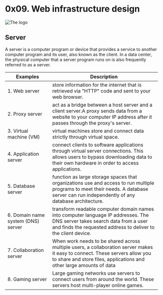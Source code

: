 # 0x09. Web infrastructure design
![The logo](https://en.wikipedia.org/wiki/Computer_program#/media/File:Operating_system_placement_(software).svg)
## Server
A server is a computer program or device that provides a service to another computer program and its user, also known as the client. In a data center, the physical computer that a server program runs on is also frequently referred to as a server.

| Examples   | Description |
|------------| ------------|
| 1. Web server | store information for the internet that is retrieved via "HTTP" code and sent to your web browser.|
| 2. Proxy server | act as a bridge between a host server and a client server.A proxy sends data from a website to your computer IP address after it passes through the proxy's server.|
| 3. Virtual machine (VM) | virtual machines store and connect data strictly through virtual space.|
| 4. Application server | connect clients to software applications through virtual server connections. This allows users to bypass downloading data to their own hardware in order to access applications.|
| 5. Database server |  function as large storage spaces that organizations use and access to run multiple programs to meet their needs. A database server can run independently of any database architecture.|
| 6. Domain name system (DNS) server | transform readable computer domain names into computer language IP addresses. The DNS server takes search data from a user and finds the requested address to deliver to the client device.|
| 7. Collaboration server | When work needs to be shared across multiple users, a collaboration server makes it easy to connect. These servers allow you to share and store files, applications and other large amounts of data |
| 8. Gaming server | Large gaming networks use servers to connect users from around the world. These servers host multi-player online games.|
